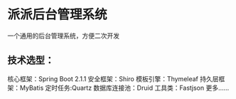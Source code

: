 # 派派后台管理系统
一个通用的后台管理系统，方便二次开发
## 技术选型：
核心框架：Spring Boot 2.1.1
安全框架：Shiro
模板引擎：Thymeleaf
持久层框架：MyBatis
定时任务:Quartz
数据库连接池：Druid
工具类：Fastjson
更多……
